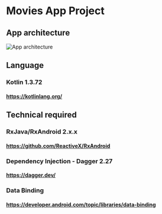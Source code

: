 # Movies App Project

## App architecture

![App architecture](https://github.com/linnguyen/movies/blob/master/final-architecture_android.png)

## Language
### Kotlin 1.3.72
#### https://kotlinlang.org/

## Technical required
### RxJava/RxAndroid 2.x.x
#### https://github.com/ReactiveX/RxAndroid

### Dependency Injection - Dagger 2.27
#### https://dagger.dev/

### Data Binding 
#### https://developer.android.com/topic/libraries/data-binding
